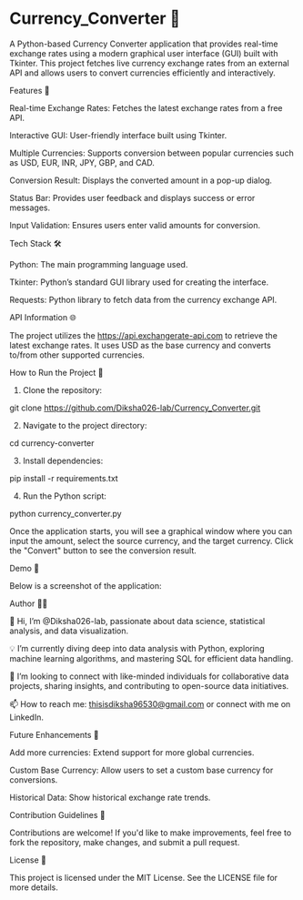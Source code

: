 # Currency_Converter 💱

A Python-based Currency Converter application that provides real-time exchange rates using a modern graphical user interface (GUI) built with Tkinter. This project fetches live currency exchange rates from an external API and allows users to convert currencies efficiently and interactively.

Features 🚀

Real-time Exchange Rates: Fetches the latest exchange rates from a free API.

Interactive GUI: User-friendly interface built using Tkinter.

Multiple Currencies: Supports conversion between popular currencies such as USD, EUR, INR, JPY, GBP, and CAD.

Conversion Result: Displays the converted amount in a pop-up dialog.

Status Bar: Provides user feedback and displays success or error messages.

Input Validation: Ensures users enter valid amounts for conversion.


Tech Stack 🛠️

Python: The main programming language used.

Tkinter: Python’s standard GUI library used for creating the interface.

Requests: Python library to fetch data from the currency exchange API.


API Information 🌐

The project utilizes the https://api.exchangerate-api.com to retrieve the latest exchange rates. It uses USD as the base currency and converts to/from other supported currencies.

How to Run the Project 🚀

1. Clone the repository:

git clone https://github.com/Diksha026-lab/Currency_Converter.git


2. Navigate to the project directory:

cd currency-converter


3. Install dependencies:

pip install -r requirements.txt


4. Run the Python script:

python currency_converter.py



Once the application starts, you will see a graphical window where you can input the amount, select the source currency, and the target currency. Click the "Convert" button to see the conversion result.

Demo 🎥

Below is a screenshot of the application:



Author 👩‍💻

👋 Hi, I’m @Diksha026-lab, passionate about data science, statistical analysis, and data visualization.

💡 I’m currently diving deep into data analysis with Python, exploring machine learning algorithms, and mastering SQL for efficient data handling.

💬 I’m looking to connect with like-minded individuals for collaborative data projects, sharing insights, and contributing to open-source data initiatives.

📫 How to reach me: thisisdiksha96530@gmail.com or connect with me on LinkedIn.


Future Enhancements 🔮

Add more currencies: Extend support for more global currencies.

Custom Base Currency: Allow users to set a custom base currency for conversions.

Historical Data: Show historical exchange rate trends.


Contribution Guidelines 🤝

Contributions are welcome! If you'd like to make improvements, feel free to fork the repository, make changes, and submit a pull request.

License 📜

This project is licensed under the MIT License. See the LICENSE file for more details.
